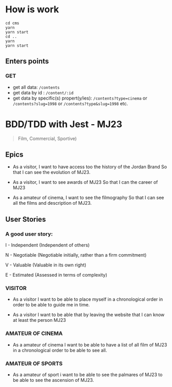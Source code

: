 # How is work

```
cd cms
yarn
yarn start
cd ..
yarn 
yarn start
```

## Enters points

### GET

- get all data: `/contents`
- get data by id : `/content/:id`
- get data by specific(s) propert(y/ies): `/contents?type=cinema` or `/contents?slug=1998` or `/contents?type&slug=1998` etc.


# BDD/TDD with Jest - MJ23
> Film, Commercial, Sportive)

## Epics

- As a visitor, I want to have access too the history of the Jordan Brand So that I can see the evolution of MJ23.

- As a visitor, I want to see awards of MJ23 So that I can the career of MJ23

- As a amateur of cinema, I want to see the filmography So that I can see all the films and description of MJ23.


## User Stories
### A good user story:

I - Independent (Independent of others)

N - Negotiable (Negotiable initially, rather than a firm commitment)

V - Valuable (Valuable in its own right)

E - Estimated (Assessed in terms of complexity)


### VISITOR
- As a visitor I want to be able to place myself in a chronological order in order to be able to guide me in time.

- As a visitor I want to be able that by leaving the website that I can know at least the person MJ23



### AMATEUR OF CINEMA
- As a amateur of cinema I want to be able to have a list of all film of MJ23 in a chronological order to be able to see all.

### AMATEUR OF SPORTS
- As a amateur of sport i want to be able to see the palmares of MJ23 to be able to see the ascension of MJ23.